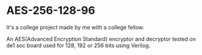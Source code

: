 # AES-256-128-96
It's a college project made by me with a college fellow. 

An AES(Advanced Encryption Standard) encryptor and decryptor tested on de1 soc board used for 128, 192 or 256 bits using Verilog.
